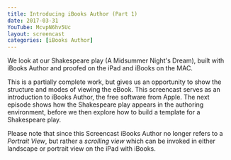 ```yaml
---
title: Introducing iBooks Author (Part 1)
date: 2017-03-31
YouTube: McvpN6hv5Uc
layout: screencast
categories: [iBooks Author]
---
```

We look at our Shakespeare play (A Midsummer Night's Dream), built with iBooks Author and proofed on the iPad and iBooks on the MAC.

This is a partially complete work, but gives us an opportunity to show the structure and modes of viewing the eBook. This screencast serves as an introduction to iBooks Author, the free software from Apple. The next episode shows how the Shakespeare play appears in the authoring environment, before we then explore how to build a template for a Shakespeare play.

Please note that since this Screencast iBooks Author no longer refers to a _Portrait View_, but rather a _scrolling view_ which can be invoked in either landscape or portrait view on the iPad with iBooks.
